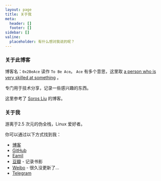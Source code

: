 ```yaml
---
layout: page
title: 关于我
meta:
  header: []
  footer: []
sidebar: []
valine:
  placeholder: 有什么想对我说的呢？
---
```


### 关于此博客

博客名：`0x2BeAce` 读作 `To Be Ace`。 `Ace` 有多个意思，这里取 [a person who is very skilled at something](https://dictionary.cambridge.org/zhs/%E8%AF%8D%E5%85%B8/%E8%8B%B1%E8%AF%AD/ace) 。

专门用于技术分享，记录一些感兴趣的东西。

这里参考了 [Soros Liu](https://github.com/Sorosliu1029) 的博客。

### 关于我
游离于2.5 次元的伪全栈，Linux 爱好者。

你可以通过以下方式找到我：

* [博客](https://www.0x2BeAce.com/)
* [GitHub](https://github.com/0xAikang)
* [Eamil](mailto:aikangtongxue@gmail.com)
* [豆瓣](https://www.douban.com/people/164428873/) - 记录书影
* [Weibo](https://weibo.com/aikangtongxue) - 很久没更新了...
* [Telegram](https://t.me/s/Hoooliday)